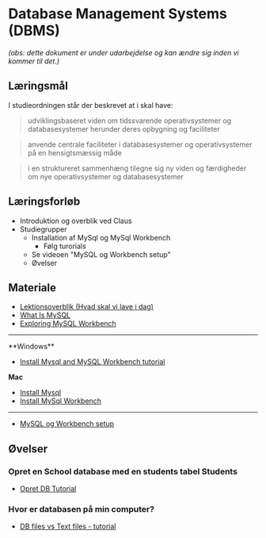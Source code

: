 <!-- JS use if these pages are used as githubpages. can be deleted if used elsewhere -->
<script src="https://code.jquery.com/jquery-3.2.1.min.js"></script>
<script src="script.js"></script>

# Database Management Systems (DBMS)

_(obs: dette dokument er under udarbejdelse og kan ændre sig inden vi kommer til det.)_

## Læringsmål
I studieordningen står der beskrevet at i skal have:    

> udviklingsbaseret viden om tidssvarende operativsystemer og databasesystemer herunder deres opbygning og faciliteter

> anvende centrale faciliteter i databasesystemer og operativsystemer på en hensigtsmæssig måde
     
> i en struktureret sammenhæng tilegne sig ny viden og færdigheder om nye operativsystemer og databasesystemer


## Læringsforløb
* Introduktion og overblik ved Claus
* Studiegrupper
	* Installation af MySql og MySql Workbench
		* Følg turorials
	* Se videoen "MySQL og Workbench setup"
	* Øvelser

## Materiale
* [Lektionsoverblik (Hvad skal vi lave i dag)]()   
* [What Is MySQL](https://www.mysqltutorial.org/what-is-mysql/)
* [Exploring MySQL Workbench](https://www.linkedin.com/learning/learning-mysql-development-2/exploring-mysql-workbench?u=36836804)
<hr>
**Windows**    

* [Install Mysql and MySQL Workbench tutorial](https://www.mysqltutorial.org/install-mysql/)

**Mac**    

<!--
* [Install Mysql and MySQL Workbench](https://dev.mysql.com/doc/mysql-osx-excerpt/5.7/en/osx-installation-pkg.html)
-->

* [Install Mysql](https://formulae.brew.sh/formula/mysql)
* [Install MySql Workbench](https://formulae.brew.sh/cask/mysqlworkbench#default)

<hr>

* [MySQL og Workbench setup]()


## Øvelser
### Opret en School database med en students tabel Students
* [Opret DB Tutorial]()

### Hvor er databasen på min computer?
* [DB files vs Text files - tutorial]()



